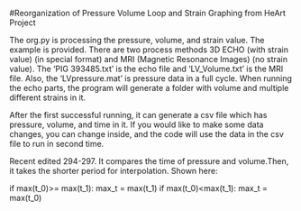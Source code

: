 #Reorganization of Pressure Volume Loop and Strain Graphing from HeArt Project 

The org.py is processing the pressure, volume, and strain value. The example is provided. There are two process methods 3D ECHO (with strain value) (in special format) and MRI (Magnetic Resonance Images) (no strain value). The ‘PIG 393485.txt’ is the echo file and ‘LV_Volume.txt’ is the MRI file. Also, the ‘LVpressure.mat’ is pressure data in a full cycle. When running the echo parts, the program will generate a folder with volume and multiple different strains in it.  

After the first successful running, it can generate a csv file which has pressure, volume, and time in it. If you would like to make some data changes, you can change inside, and the code will use the data in the csv file to run in second time.  

Recent edited 294-297. It compares the time of pressure and volume.Then, it takes the shorter period for interpolation. Shown here:

if max(t_0)>= max(t_1): 
     max_t = max(t_1)
if max(t_0)<max(t_1):
     max_t = max(t_0)
